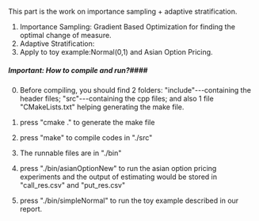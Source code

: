 This part is the work on importance sampling + adaptive stratification.
1. Importance Sampling: Gradient Based Optimization for finding the optimal change of measure.
2. Adaptive Stratification:
3. Apply to toy example:Normal(0,1) and Asian Option Pricing.


##### Important: How to compile and run?####
0. Before compiling, you should find 2 folders: "include"---containing the header files; "src"---containing the cpp files; and also 1 file "CMakeLists.txt" helping generating the make file.

1. press "cmake ." to generate the make file

2. press "make" to compile codes in "./src"

3. The runnable files are in "./bin"

4. press "./bin/asianOptionNew" to run the asian option pricing experiments and the output of estimating would be stored in "call_res.csv" and "put_res.csv"

5. press "./bin/simpleNormal" to run the toy example described in our report. 